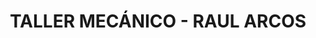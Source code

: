 ---
title: "TALLER MECÁNICO - RAUL ARCOS"
url: /ambato/taller-mecanico-raul-arcos/
shop: Autowerkstatt
---